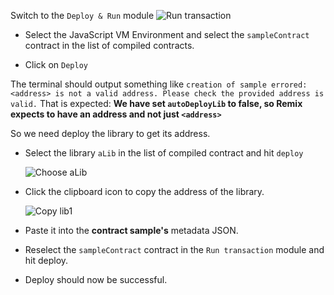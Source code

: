 Switch to the `Deploy & Run` module 
![Run transaction](https://github.com/ethereum/remix-workshops/raw/master/DeployWithLibraries/4_Linking_and_Deploying/images/remix_runtransaction.png "Run Transaction")

 - Select the JavaScript VM Environment and select the `sampleContract` contract in the list of compiled contracts.

 - Click on `Deploy`
 
 The terminal should output something like `creation of sample errored: <address> is not a valid address. Please check the provided address is valid.`
 That is expected: **We have set `autoDeployLib` to false, so Remix expects to have an address and not just `<address>`**

So we need deploy the library to get its address.

  - Select the library `aLib` in the list of compiled contract and hit `deploy`

    ![Choose aLib](https://github.com/ethereum/remix-workshops/raw/master/DeployWithLibraries/4_Linking_and_Deploying/images/contract_alib.png "Choose aLib")

  - Click the clipboard icon to copy the address of the library.

    ![Copy lib1](https://github.com/ethereum/remix-workshops/raw/master/DeployWithLibraries/4_Linking_and_Deploying/images/alib_copy.png "Copy")

  - Paste it into the **contract sample's** metadata JSON.

  - Reselect the `sampleContract` contract in the `Run transaction` module and hit deploy.

  - Deploy should now be successful.

